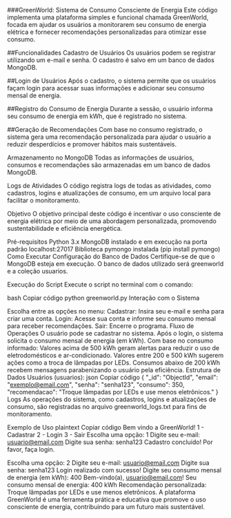 ###GreenWorld: Sistema de Consumo Consciente de Energia
Este código implementa uma plataforma simples e funcional chamada GreenWorld, focada em ajudar os usuários a monitorarem seu consumo de energia elétrica e fornecer recomendações personalizadas para otimizar esse consumo.

##Funcionalidades
Cadastro de Usuários
Os usuários podem se registrar utilizando um e-mail e senha. O cadastro é salvo em um banco de dados MongoDB.

##Login de Usuários
Após o cadastro, o sistema permite que os usuários façam login para acessar suas informações e adicionar seu consumo mensal de energia.

##Registro do Consumo de Energia
Durante a sessão, o usuário informa seu consumo de energia em kWh, que é registrado no sistema.

##Geração de Recomendações
Com base no consumo registrado, o sistema gera uma recomendação personalizada para ajudar o usuário a reduzir desperdícios e promover hábitos mais sustentáveis.

Armazenamento no MongoDB
Todas as informações de usuários, consumos e recomendações são armazenadas em um banco de dados MongoDB.

Logs de Atividades
O código registra logs de todas as atividades, como cadastros, logins e atualizações de consumo, em um arquivo local para facilitar o monitoramento.

Objetivo
O objetivo principal deste código é incentivar o uso consciente de energia elétrica por meio de uma abordagem personalizada, promovendo sustentabilidade e eficiência energética.

Pré-requisitos
Python 3.x
MongoDB instalado e em execução na porta padrão localhost:27017
Biblioteca pymongo instalada (pip install pymongo)
Como Executar
Configuração do Banco de Dados
Certifique-se de que o MongoDB esteja em execução. O banco de dados utilizado será greenworld e a coleção usuarios.

Execução do Script
Execute o script no terminal com o comando:

bash
Copiar código
python greenworld.py
Interação com o Sistema

Escolha entre as opções no menu:
Cadastrar: Insira seu e-mail e senha para criar uma conta.
Login: Acesse sua conta e informe seu consumo mensal para receber recomendações.
Sair: Encerre o programa.
Fluxo de Operações
O usuário pode se cadastrar no sistema.
Após o login, o sistema solicita o consumo mensal de energia (em kWh).
Com base no consumo informado:
Valores acima de 500 kWh geram alertas para reduzir o uso de eletrodomésticos e ar-condicionado.
Valores entre 200 e 500 kWh sugerem ações como a troca de lâmpadas por LEDs.
Consumos abaixo de 200 kWh recebem mensagens parabenizando o usuário pela eficiência.
Estrutura de Dados
Usuários (usuarios):
json
Copiar código
{
  "_id": "ObjectId",
  "email": "exemplo@email.com",
  "senha": "senha123",
  "consumo": 350,
  "recomendacao": "Troque lâmpadas por LEDs e use menos eletrônicos."
}
Logs
As operações do sistema, como cadastros, logins e atualizações de consumo, são registradas no arquivo greenworld_logs.txt para fins de monitoramento.

Exemplo de Uso
plaintext
Copiar código
Bem vindo a GreenWorld! 
1 - Cadastrar
2 - Login
3 - Sair
Escolha uma opção: 1
Digite seu e-mail: usuario@email.com
Digite sua senha: senha123
Cadastro concluído! Por favor, faça login.

Escolha uma opção: 2
Digite seu e-mail: usuario@email.com
Digite sua senha: senha123
Login realizado com sucesso!
Digite seu consumo mensal de energia (em kWh): 400
Bem-vindo(a), usuario@email.com!
Seu consumo mensal de energia: 400 kWh
Recomendação personalizada: Troque lâmpadas por LEDs e use menos eletrônicos.
A plataforma GreenWorld é uma ferramenta prática e educativa que promove o uso consciente de energia, contribuindo para um futuro mais sustentável.





